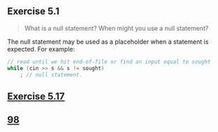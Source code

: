 ## Exercise 5.1
>What is a null statement? When might you use a null statement?

The null statement may be used as a placeholder when a statement is expected. For example:
```cpp
// read until we hit end-of-file or find an input equal to sought
while (cin >> s && s != sought)
    ; // null statement.
```

## [Exercise 5.17](ex5_17.cpp)

## [98](98.py)





